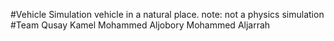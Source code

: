 #Vehicle Simulation
	vehicle in a natural place.
	note: not a physics simulation
#Team
	Qusay Kamel
	Mohammed Aljobory
	Mohammed Aljarrah